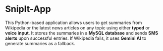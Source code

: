 # SnipIt-App
This Python-based application allows users to get summaries from Wikipedia or the latest news articles on any topic using either **typed** or **voice input**. It stores the summaries in a **MySQL database** and sends **SMS alerts** upon successful entries. If Wikipedia fails, it uses **Gemini AI** to generate summaries as a fallback.
